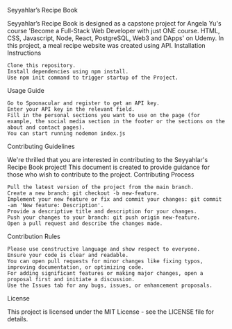 Seyyahlar’s Recipe Book

Seyyahlar’s Recipe Book is designed as a capstone project for Angela Yu's course 'Become a Full-Stack Web Developer with just ONE course. HTML, CSS, Javascript, Node, React, PostgreSQL, Web3 and DApps' on Udemy. In this project, a meal recipe website was created using API.
Installation Instructions

    Clone this repository.
    Install dependencies using npm install.
    Use npm init command to trigger startup of the Project.

Usage Guide

    Go to Spoonacular and register to get an API key.
    Enter your API key in the relevant field.
    Fill in the personal sections you want to use on the page (for example, the social media section in the footer or the sections on the about and contact pages).
    You can start running nodemon index.js

Contributing Guidelines

We're thrilled that you are interested in contributing to the Seyyahlar's Recipe Book project! This document is created to provide guidance for those who wish to contribute to the project.
Contributing Process

    Pull the latest version of the project from the main branch.
    Create a new branch: git checkout -b new-feature.
    Implement your new feature or fix and commit your changes: git commit -am 'New feature: Description'.
    Provide a descriptive title and description for your changes.
    Push your changes to your branch: git push origin new-feature.
    Open a pull request and describe the changes made.

Contribution Rules

    Please use constructive language and show respect to everyone.
    Ensure your code is clear and readable.
    You can open pull requests for minor changes like fixing typos, improving documentation, or optimizing code.
    For adding significant features or making major changes, open a proposal first and initiate a discussion.
    Use the Issues tab for any bugs, issues, or enhancement proposals.

License

This project is licensed under the MIT License - see the LICENSE file for details.
